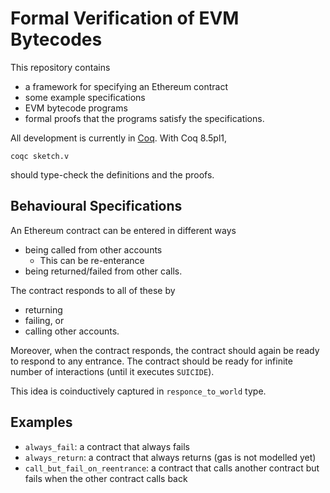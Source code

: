 # Formal Verification of EVM Bytecodes

This repository contains
* a framework for specifying an Ethereum contract
* some example specifications
* EVM bytecode programs
* formal proofs that the programs satisfy the specifications.

All development is currently in [Coq](https://coq.inria.fr/).
With Coq 8.5pl1,
```
coqc sketch.v
```
should type-check the definitions and the proofs.

## Behavioural Specifications

An Ethereum contract can be entered in different ways
* being called from other accounts
    * This can be re-enterance
* being returned/failed from other calls.

The contract responds to all of these by
* returning
* failing, or
* calling other accounts.

Moreover, when the contract responds, the contract should again be ready
to respond to any entrance.  The contract should be ready for infinite number
of interactions (until it executes `SUICIDE`).

This idea is coinductively captured in `responce_to_world` type.

## Examples

* `always_fail`: a contract that always fails
* `always_return`: a contract that always returns (gas is not modelled yet)
* `call_but_fail_on_reentrance`: a contract that calls another contract but fails when the other contract calls back
